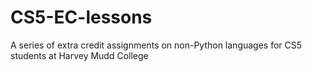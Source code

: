# CS5-EC-lessons
A series of extra credit assignments on non-Python languages for CS5 students at Harvey Mudd College
